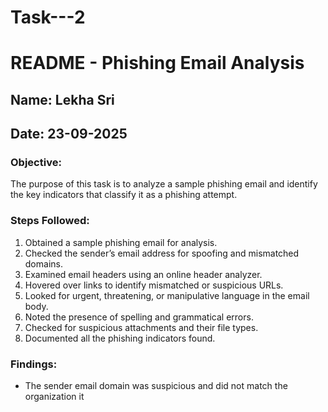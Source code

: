 # Task---2
# README - Phishing Email Analysis

## Name: Lekha Sri
## Date: 23-09-2025

### Objective:
The purpose of this task is to analyze a sample phishing email and identify the key indicators that classify it as a phishing attempt.

### Steps Followed:
1. Obtained a sample phishing email for analysis.
2. Checked the sender’s email address for spoofing and mismatched domains.
3. Examined email headers using an online header analyzer.
4. Hovered over links to identify mismatched or suspicious URLs.
5. Looked for urgent, threatening, or manipulative language in the email body.
6. Noted the presence of spelling and grammatical errors.
7. Checked for suspicious attachments and their file types.
8. Documented all the phishing indicators found.

### Findings:
- The sender email domain was suspicious and did not match the organization it
